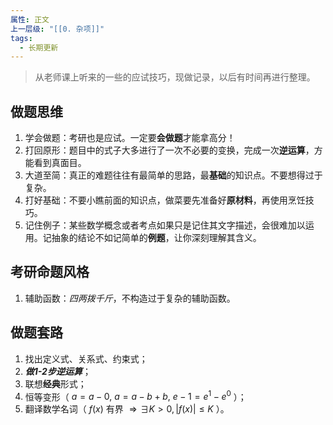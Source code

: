 ```yaml
---
属性: 正文
上一层级: "[[0. 杂项]]"
tags:
  - 长期更新
---
```


> 从老师课上听来的一些的应试技巧，现做记录，以后有时间再进行整理。

## 做题思维

1. 学会做题：考研也是应试。一定要**会做题**才能拿高分！
2. 打回原形：题目中的式子大多进行了一次不必要的变换，完成一次**逆运算**，方能看到真面目。
3. 大道至简：真正的难题往往有最简单的思路，最**基础**的知识点。不要想得过于复杂。
4. 打好基础：不要小瞧前面的知识点，做菜要先准备好**原材料**，再使用烹饪技巧。
5. 记住例子：某些数学概念或者考点如果只是记住其文字描述，会很难加以运用。记抽象的结论不如记简单的**例题**，让你深刻理解其含义。

## 考研命题风格

1. 辅助函数：*四两拨千斤*，不构造过于复杂的辅助函数。


## 做题套路

1. 找出定义式、关系式、约束式；
2. ***做1-2步逆运算***；
3. 联想**经典**形式；
4. 恒等变形（ $a=a-0, ~ a=a-b+b, ~ e-1=e^1-e^0$ ）；
5. 翻译数学名词（ $f(x)$ 有界 $\Rightarrow \exists K>0, |f(x)| \le K$ ）。